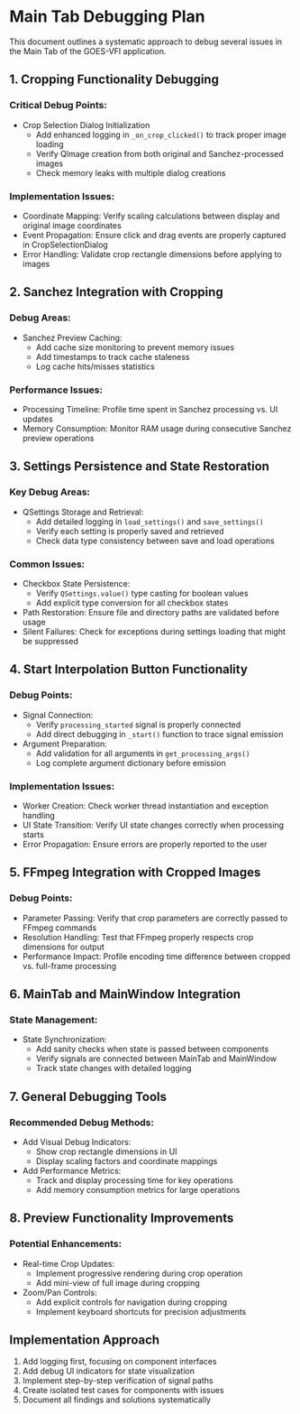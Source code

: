 # Main Tab Debugging Plan

This document outlines a systematic approach to debug several issues in the Main Tab of the GOES-VFI application.

## 1. Cropping Functionality Debugging

### Critical Debug Points:
- Crop Selection Dialog Initialization
  - Add enhanced logging in `_on_crop_clicked()` to track proper image loading
  - Verify QImage creation from both original and Sanchez-processed images
  - Check memory leaks with multiple dialog creations

### Implementation Issues:
- Coordinate Mapping: Verify scaling calculations between display and original image coordinates
- Event Propagation: Ensure click and drag events are properly captured in CropSelectionDialog
- Error Handling: Validate crop rectangle dimensions before applying to images

## 2. Sanchez Integration with Cropping

### Debug Areas:
- Sanchez Preview Caching: 
  - Add cache size monitoring to prevent memory issues
  - Add timestamps to track cache staleness
  - Log cache hits/misses statistics

### Performance Issues:
- Processing Timeline: Profile time spent in Sanchez processing vs. UI updates
- Memory Consumption: Monitor RAM usage during consecutive Sanchez preview operations

## 3. Settings Persistence and State Restoration

### Key Debug Areas:
- QSettings Storage and Retrieval:
  - Add detailed logging in `load_settings()` and `save_settings()`
  - Verify each setting is properly saved and retrieved
  - Check data type consistency between save and load operations

### Common Issues:
- Checkbox State Persistence: 
  - Verify `QSettings.value()` type casting for boolean values
  - Add explicit type conversion for all checkbox states
- Path Restoration: Ensure file and directory paths are validated before usage
- Silent Failures: Check for exceptions during settings loading that might be suppressed

## 4. Start Interpolation Button Functionality

### Debug Points:
- Signal Connection: 
  - Verify `processing_started` signal is properly connected
  - Add direct debugging in `_start()` function to trace signal emission
- Argument Preparation: 
  - Add validation for all arguments in `get_processing_args()`
  - Log complete argument dictionary before emission

### Implementation Issues:
- Worker Creation: Check worker thread instantiation and exception handling
- UI State Transition: Verify UI state changes correctly when processing starts
- Error Propagation: Ensure errors are properly reported to the user

## 5. FFmpeg Integration with Cropped Images

### Debug Points:
- Parameter Passing: Verify that crop parameters are correctly passed to FFmpeg commands
- Resolution Handling: Test that FFmpeg properly respects crop dimensions for output
- Performance Impact: Profile encoding time difference between cropped vs. full-frame processing

## 6. MainTab and MainWindow Integration

### State Management:
- State Synchronization: 
  - Add sanity checks when state is passed between components
  - Verify signals are connected between MainTab and MainWindow
  - Track state changes with detailed logging

## 7. General Debugging Tools

### Recommended Debug Methods:
- Add Visual Debug Indicators: 
  - Show crop rectangle dimensions in UI
  - Display scaling factors and coordinate mappings
- Add Performance Metrics:
  - Track and display processing time for key operations
  - Add memory consumption metrics for large operations

## 8. Preview Functionality Improvements

### Potential Enhancements:
- Real-time Crop Updates: 
  - Implement progressive rendering during crop operation
  - Add mini-view of full image during cropping
- Zoom/Pan Controls: 
  - Add explicit controls for navigation during cropping
  - Implement keyboard shortcuts for precision adjustments

## Implementation Approach

1. Add logging first, focusing on component interfaces
2. Add debug UI indicators for state visualization
3. Implement step-by-step verification of signal paths
4. Create isolated test cases for components with issues
5. Document all findings and solutions systematically